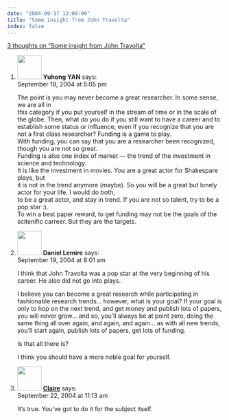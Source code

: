 ```yaml
---
date: "2004-09-17 12:00:00"
title: "Some insight from John Travolta"
index: false
---
```


[3 thoughts on &ldquo;Some insight from John Travolta&rdquo;](/lemire/blog/2004/09-17-some-insight-from-john-travolta)

<ol class="comment-list">
<li id="comment-160" class="comment even thread-even depth-1">
<div class="comment-author vcard">
<img alt src="https://secure.gravatar.com/avatar/673f1b9729b3cbeb731f76d3bf9692b9?s=56&#038;d=mm&#038;r=g" srcset="https://secure.gravatar.com/avatar/673f1b9729b3cbeb731f76d3bf9692b9?s=112&#038;d=mm&#038;r=g 2x" class="avatar avatar-56 photo" height="56" width="56" decoding="async" /> <b class="fn">Yuhong YAN</b> <span class="says">says:</span> </div>
<div class="comment-metadata"><time datetime="2004-09-18T17:05:55+00:00">September 18, 2004 at 5:05 pm</time></a> </div>
<div class="comment-content">
<p>The point is you may never become a great researcher. In some sense, we are all in<br/>
this category if you put yourself in the stream of time or in the scale of<br/>
the globe. Then, what do you do if you still want to have a career and to establish some status or influence, even if you recognize that you are not a first class researcher? Funding is a game to play.<br/>
With funding, you can say that you are a researcher been recognized, though you are not so great.<br/>
Funding is also one index of market &#8212; the trend of the investment in science and technology.<br/>
It is like the investment in movies. You are a great actor for Shakespare plays, but<br/>
it is not in the trend anymore (maybe). So you will be a great but lonely actor for your life. I would do both,<br/>
to be a great actor, and stay in trend. If you are not so talent, try to be a pop star :).<br/>
To win a best paper reward, to get funding may not be the goals of the scitenific carreer. But they are the targets.</p>
</div>
</li>
<li id="comment-161" class="comment odd alt thread-odd thread-alt depth-1">
<div class="comment-author vcard">
<img alt src="https://secure.gravatar.com/avatar/?s=56&#038;d=mm&#038;r=g" srcset="https://secure.gravatar.com/avatar/?s=112&#038;d=mm&#038;r=g 2x" class="avatar avatar-56 photo avatar-default" height="56" width="56" decoding="async" /> <b class="fn">Daniel Lemire</b> <span class="says">says:</span> </div>
<div class="comment-metadata"><time datetime="2004-09-19T08:01:52+00:00">September 19, 2004 at 8:01 am</time></a> </div>
<div class="comment-content">
<p>I think that John Travolta was a pop star at the very beginning of his career. He also did not go into plays.</p>
<p>I believe you can become a great research while participating in fashionable research trends&#8230; however, what is your goal? If your goal is only to hop on the next trend, and get money and publish lots of papers, you will never grow&#8230; and so, you&rsquo;ll always be at point zero, doing the same thing all over again, and again, and again&#8230; as with all new trends, you&rsquo;ll start again, publish lots of papers, get lots of funding.</p>
<p>Is that all there is?</p>
<p>I think you should have a more noble goal for yourself.</p>
</div>
</li>
<li id="comment-164" class="comment even thread-even depth-1">
<div class="comment-author vcard">
<img alt src="https://secure.gravatar.com/avatar/fadf21171b7bd1f8186404cb2c5118d5?s=56&#038;d=mm&#038;r=g" srcset="https://secure.gravatar.com/avatar/fadf21171b7bd1f8186404cb2c5118d5?s=112&#038;d=mm&#038;r=g 2x" class="avatar avatar-56 photo" height="56" width="56" loading="lazy" decoding="async" /> <b class="fn"><a href="http://www.17th-century.info" class="url" rel="ugc external nofollow">Claire</a></b> <span class="says">says:</span> </div>
<div class="comment-metadata"><time datetime="2004-09-22T11:13:01+00:00">September 22, 2004 at 11:13 am</time></a> </div>
<div class="comment-content">
<p>It&rsquo;s true. You&rsquo;ve got to do it for the subject itself.</p>
</div>
</li>
</ol>
